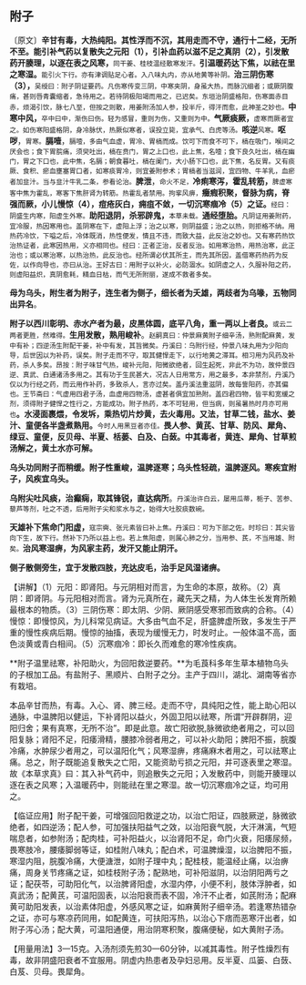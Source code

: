 ## **附子**

〔原文〕**辛甘有毒，大热纯阳。其性浮而不沉，其用走而不守，通行十二经，无所不至。能引补气药以复散失之元阳（1），引补血药以滋不足之真阴（2），引发散药开腠理，以逐在表之风寒，**<small>同干姜、桂枝温经散寒发汗。</small>**引温暖药达下焦，以祛在里之寒湿。**<small>能引火下行。亦有津调贴足心者。入八味丸内，亦从地黄等补阴。</small>**治三阴伤寒（3），**<small>吴绶曰：附子阴证要药。凡伤寒传变三阴，中寒夹阴，身虽大热，而脉沉细者；或厥阴腹痛，甚则唇青囊缩者，急待用之。若待阴极阳竭而用之，已迟矣。东垣治阴盛格阳，伤寒面赤目赤，烦渴引饮，脉七八至，但按之则散，用姜附汤加人参，投半斤，得汗而愈，此神圣之妙也。</small>**中寒中风，**<small>卒中曰中，渐伤曰伤。轻为感冒，重则为伤，又重则为中。</small>**气厥痰厥，**<small>虚寒而厥者宜之。如伤寒阳盛格阴，身冷脉伏，热厥似寒者，误投立毙，宜承气、白虎等汤。</small>**咳逆**<small>风寒。</small>**呕哕**，<small>胃寒。</small>**膈噎**，<small>膈噎，多由气血虚，胃冷、胃槁而成。饮可下而食不可下，槁在吸门，喉间之厌会也；食下胃脘痛，须臾吐出，槁在贲门，胃之上口也，此上焦，名噎；食下良久吐出，槁在幽门，胃之下口也，此中焦，名膈；朝食暮吐，槁在阑门，大小肠下口也，此下焦，名反胃。又有痰厥、食积、瘀血壅塞胃口者，如寒痰胃冷，则宜姜附参术；胃槁者当滋润，宜四物、牛羊乳，血瘀者加韭汁。当与韭汁牛乳二条，参看论治。</small>**脾泄**，<small>命火不足，</small>**冷痢寒泻，霍乱转筋，**<small>脾虚寒客中焦为霍乱，寒客下焦肝肾为转筋。热霍乱者禁用。拘挛风痹，</small>**癥瘕积聚，督脉为病，脊强而厥，小儿慢惊（4），痘疮灰白，痈疽不敛，一切沉寒痼冷（5）之证。**<small>经曰：阴盛生内寒，阳虚生外寒。</small>**助阳退阴，杀邪辟鬼，**<small>本草未载。</small>**通经堕胎。**<small>凡阴证用姜附药，宜冷服，热因寒用也。盖阴寒在下，虚阳上浮；治之以寒，则阴益盛；治之以热，则拒格不纳。用热药冷饮，下嗌之后，冷体既消，热性便发，情且不违，而致大益，此反治之妙也。又有寒药热饮治热证者，此寒因热用，义亦相同也。经曰：正者正治，反者反治。如用寒治热，用热治寒，此正治也；或以寒治寒，以热治热，此反治也。经所谓必伏其所主，而先其所因，盖借寒药热药为反佐，以作向导也，亦曰从治。王好古曰：用附子以补火，必防涸水。如阴虚之人，久服补阳之药，则虚阳益炽，真阴愈耗，精血日枯，而气无所附丽，遂成不救者多矣。</small>

**母为乌头，附生者为附子，连生者为侧子，细长者为夭雄，两歧者为乌喙，五物同出异名**。

**附子以西川彰明、赤水产者为最，皮黑体圆，底平八角，重一两以上者良。**<small>或云二两者更胜，然难得。</small>**生用发散，熟用峻补**。<small>赵嗣真曰：仲景麻黄附子细辛汤，熟附配麻黄，发中有补；四逆汤生附配干姜，补中有发，其旨微矣。丹溪曰：乌附行经，仲景八味丸用为少阳向导，后世因以为补药，误矣。附子走而不守，取其健悍走下，以行地黄之滞耳。相习用为风药及补药，杀人多矣。昂按：附子味甘气热，峻补元阳，阳微欲绝者，回生起死，非此不为功，故仲景四逆、真武、白通诸汤多用之。其有功于生民甚大，况古人日用常方，用之最多，本非禁剂，丹溪乃仅以为行经之药，而云用作补药，多致杀人，言亦过矣。盖丹溪法重滋阴，故每訾阳药，亦其偏也。王节斋曰：气虚用四君子汤，血虚用四物汤，虚甚者俱宜加熟附。盖四君四物，皆平和宽缓之剂，须得附子健悍之性行之，方能成功。附子热药，本不可轻用，但当病，则虽暑热时月亦可用也</small>**。水浸面裹煨，令发坼，乘热切片炒黄，去火毒用。又法，甘草二钱，盐水、姜汁、童便各半盏煮熟用。**<small>今时人用黑豆者亦佳。</small>**畏人参、黄芪、甘草、防风、犀角、绿豆、童便，反贝母、半夏、栝蒌、白及、白蔹。中其毒者，黄连、犀角、甘草煎汤解之，黄土水亦可解。**

**乌头功同附子而稍缓。附子性重峻，温脾逐寒；乌头性轻疏，温脾逐风。寒疾宜附子，风疾宜乌头。**

**乌附尖吐风痰，治癫痫，取其锋锐，直达病所**。<small>丹溪治许白云，屡用瓜蒂，栀子、苦参、藜芦等剂，吐之不透，后用附子尖和浆水与之，始得大吐胶痰数碗。</small>

**天雄补下焦命门阳虚，**<small>寇宗奭、张元素皆曰补上焦。丹溪曰：可为下部之佐。时珍曰：其尖皆向下生，故下行。然补下乃所以益上也。若上焦阳虚，则属心肺之分，当用参、芪，不当用雄、附矣。</small>**治风寒湿痹，为风家主药，发汗又能止阴汗。**

**侧子散侧旁生，宜于发散四肢，充达皮毛，治手足风湿诸痹。**

【讲解】（1）元阳：即肾阳。与元阴相对而言，为生命的本原，故称。（2）真阴：即肾阴。与元阳相对而言。肾为元真所在，藏先天之精，为人体生长发育所赖最根本的物质。（3）三阴伤寒：即太阴、少阴、厥阴感受寒邪而致病的合称。（4）慢惊：即慢惊风，为儿科常见病证。大多由气血不足，肝盛脾虚所致，多发生于严重的慢性疾病后期。慢惊的抽搐，表现为缓慢无力，时发时止。一般体温不高，面色淡黄或青白相间。（5）沉寒痼冷：即长久而难愈的寒冷性疾病。

**附子温里祛寒，补阳助火，为回阳救逆要药。**为毛莨科多年生草本植物乌头的子根加工品。有盐附子、黑顺片、白附子之分。主产于四川，湖北、湖南等省亦有栽培。

本品辛甘而热，有毒。入心、肾、脾三经。走而不守，具纯阳之性，能上助心阳以通脉，中温脾阳以健运，下补肾阳以益火，外固卫阳以祛寒，所谓“开辟群阴，迎阳归舍；果有真寒，无所不治”。即是此意。故亡阳欲脱,脉微欲绝者用之，可以回阳复脉；肾阳不足，阳痿滑精，腰膝冷弱者用之，可以补火助阳；脾阳不振，脘腹冷痛，水肿尿少者用之，可以温阳化气；风寒湿痹，疼痛麻木者用之，可以祛寒止痛。总之，附子既能追复散失之亡阳，又能资助亏损之元阳，并可逐表里之寒湿。故《本草求真》曰：其入补气药中，则追散失之元阳；入发散药中，则能开腠理以逐在表之风寒；入温暖药中，则能祛在里之寒湿。故一切沉寒痼冷之证，均可用之。

【临证应用】附子配干姜，可增强回阳救逆之功，以治亡阳证，四肢厥逆，脉微欲绝者，如四逆汤；配人参，可加强扶阳益气之效，以治阳衰气脱，大汗淋漓，气短喘息者，如参附汤；配肉桂，可补阳益火，以治肾阳不足，命门火衰，阳痿尿频，畏寒肢冷，腰痿脚弱等证，如桂附八味丸；配白术，可温脾燥湿，以治脾阳不振，寒湿内阻，脘腹冷痛，大便溏泄，如附子理中丸；配桂枝，能温经止痛，以治痹痛，周身关节疼痛之证，如桂枝附子汤；配熟地，可补阳滋阴，以治阴阳两亏之证；配茯苓，可助阳化气，以治脾肾阳虚，水湿内停，小便不利，肢体浮肿者，如真武汤；配黄芪，可温阳固表，以治阳衰而表不固，冷汗不止者，如芪附汤；配麻黄可助阳发表，以治素体阳虚，外感风寒之证，如麻黄附子细辛汤。若逢寒热错杂之证，亦可与寒凉药同用，如配黄连，可扶阳泻热，以治心下痞而恶寒汗出者，如附子泻心汤；配大黄，可温阳通便，用治阴寒积聚，腹痛便秘，如大黄附子汤。

【用量用法】3—15克。入汤剂须先煎30—60分钟，以减其毒性。附子性燥烈有毒，故非阴盛阳衰者不宜服用。阴虚内热患者及孕妇忌用。反半夏、瓜篓、白蔹、白芨、贝母。畏犀角。

